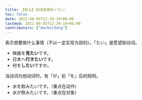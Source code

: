 ```yaml
---
title: 【初上】动词连用形＋たい
toc: false
date: 2022-08-05T22:39:19+08:00
lastmod: 2022-08-05T22:39:19+08:00
contributors: ["HarborZeng"]
---
```


表示想要做什么事情（不以一定实现为目的）。「たい」是愿望助动词。

- 映画を**見たい**です。
- 日本へ**行きたい**です。
- 何を**したい**ですか。

当动词为他动词时，有「が」前「を」后的规则。

- 水を飲みたいです。（重点在动作）
- 水が飲みたいです。（重点在对象）


